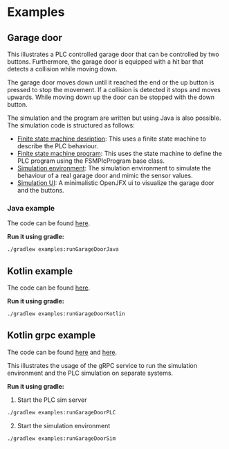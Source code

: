 # Examples

## Garage door

This illustrates a PLC controlled garage door that can be controlled by two buttons.
Furthermore, the garage door is equipped with a hit bar that detects a collision while moving down.

The garage door moves down until it reached the end or the up button is pressed to stop the movement. If a collision is detected it stops and moves upwards.
While moving down up the door can be stopped with the down button.

The simulation and the program are written but using Java is also possible.
The simulation code is structured as follows:
 - [Finite state machine desription](src/main/kotlin/org/github/mkep_dev/p_logi_k/examples/garageDoor/GarageDoorEfsm.kt): This uses a finite state machine to describe the PLC behaviour.
 - [Finite state machine program](src/main/kotlin/org/github/mkep_dev/p_logi_k/examples/garageDoor/GarageDoorProgram.kt): This uses the state machine to define the PLC program using the FSMPlcProgram base class.
 - [Simulation environment](src/main/kotlin/org/github/mkep_dev/p_logi_k/examples/garageDoor/GarageDoorSimulation.kt): The simulation environment to simulate the behaviour of a real garage door and mimic the sensor values.
 - [Simulation UI](src/main/kotlin/org/github/mkep_dev/p_logi_k/examples/garageDoor/GarageDoorUI.kt): A minimalistic OpenJFX ui to visualize the garage door and the buttons. 

### Java example

The code can be found [here](src/main/java/org/github/mkep_dev/p_logi_k/examples/garageDoor/StartJava.java).

**Run it using gradle:**

```bash
./gradlew examples:runGarageDoorJava
```

## Kotlin example

The code can be found [here](src/main/kotlin/org/github/mkep_dev/p_logi_k/examples/garageDoor/Start.kt).

**Run it using gradle:**

```bash
./gradlew examples:runGarageDoorKotlin
```

## Kotlin grpc example

The code can be found [here](src/main/kotlin/org/github/mkep_dev/p_logi_k/examples/garageDoor/StartPLC.kt) and [here](src/main/kotlin/org/github/mkep_dev/p_logi_k/examples/garageDoor/StartSim.kt).

This illustrates the usage of the gRPC service to run the simulation environment and the PLC simulation on separate systems. 

**Run it using gradle:**

1. Start the PLC sim server
```bash
./gradlew examples:runGarageDoorPLC
```

2. Start the simulation environment
```bash
./gradlew examples:runGarageDoorSim
```